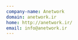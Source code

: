 ```yaml
---
company-name: Anetwork
domain: anetwork.ir
home: http://anetwork.ir/
email: info@anetwork.ir
---
```




